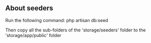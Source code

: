## About seeders
Run the following command:
    php artisan db:seed

Then copy all the sub-folders of the 'storage/seeders' folder to the 'storage/app/public' folder
